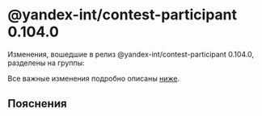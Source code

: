 # @yandex-int/contest-participant 0.104.0

<!-- ЧЕЛОВЕЧЕСКОЕ ВСТУПЛЕНИЕ -->

Изменения, вошедшие в релиз @yandex-int/contest-participant 0.104.0, разделены на группы:

Все важные изменения подробно описаны [ниже](#Пояснения).

## Пояснения

